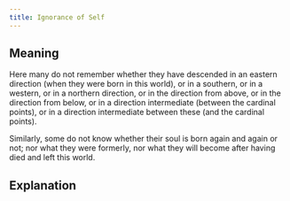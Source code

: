 ```yaml
---
title: Ignorance of Self
---
```


## Meaning

Here many do not remember whether they have descended in an eastern direction (when they were born in this world), or in a southern, or in a western, or in a northern direction, or in the direction from above, or in the direction from below, or in a direction intermediate (between the cardinal points), or in a direction intermediate between these (and the cardinal points).

Similarly, some do not know whether their soul is born again and again or not; nor what they were formerly, nor what they will become after having died and left this world.

## Explanation